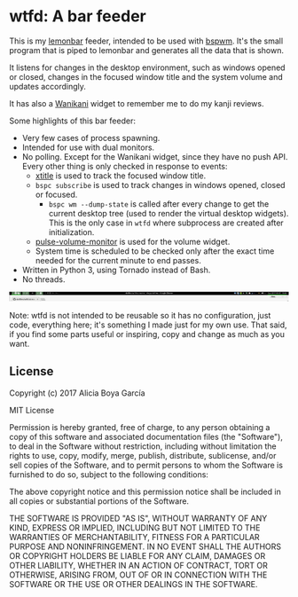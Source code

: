 wtfd: A bar feeder
==================

This is my [lemonbar](https://github.com/LemonBoy/bar) feeder, intended to be used with [bspwm](https://github.com/baskerville/bspwm). It's the small program that is piped to lemonbar and generates all the data that is shown.

It listens for changes in the desktop environment, such as windows opened or closed, changes in the focused window title and the system volume and updates accordingly.

It has also a [Wanikani](https://www.wanikani.com/) widget to remember me to do my kanji reviews.

Some highlights of this bar feeder:

 * Very few cases of process spawning.
 * Intended for use with dual monitors.
 * No polling. Except for the Wanikani widget, since they have no push API. Every other thing is only checked in response to events:
    * [xtitle](https://github.com/baskerville/xtitle) is used to track the focused window title.
    * `bspc subscribe` is used to track changes in windows opened, closed or focused.
        * `bspc wm --dump-state` is called after every change to get the current desktop tree (used to render the virtual desktop widgets). This is the only case in `wtfd` where subprocess are created after initialization.
    * [pulse-volume-monitor](https://github.com/ntrrgc/pulse-volume-monitor) is used for the volume widget.
    * System time is scheduled to be checked only after the exact time needed for the current minute to end passes.
 * Written in Python 3, using Tornado instead of Bash.
 * No threads.

![](screenshot.png)

Note: wtfd is not intended to be reusable so it has no configuration, just code, everything here; it's something I made just for my own use. That said, if you find some parts useful or inspiring, copy and change as much as you want.

## License

Copyright (c) 2017 Alicia Boya García

MIT License

Permission is hereby granted, free of charge, to any person obtaining a copy
of this software and associated documentation files (the "Software"), to deal
in the Software without restriction, including without limitation the rights
to use, copy, modify, merge, publish, distribute, sublicense, and/or sell
copies of the Software, and to permit persons to whom the Software is
furnished to do so, subject to the following conditions:

The above copyright notice and this permission notice shall be included in all
copies or substantial portions of the Software.

THE SOFTWARE IS PROVIDED "AS IS", WITHOUT WARRANTY OF ANY KIND, EXPRESS OR
IMPLIED, INCLUDING BUT NOT LIMITED TO THE WARRANTIES OF MERCHANTABILITY,
FITNESS FOR A PARTICULAR PURPOSE AND NONINFRINGEMENT. IN NO EVENT SHALL THE
AUTHORS OR COPYRIGHT HOLDERS BE LIABLE FOR ANY CLAIM, DAMAGES OR OTHER
LIABILITY, WHETHER IN AN ACTION OF CONTRACT, TORT OR OTHERWISE, ARISING FROM,
OUT OF OR IN CONNECTION WITH THE SOFTWARE OR THE USE OR OTHER DEALINGS IN THE
SOFTWARE.